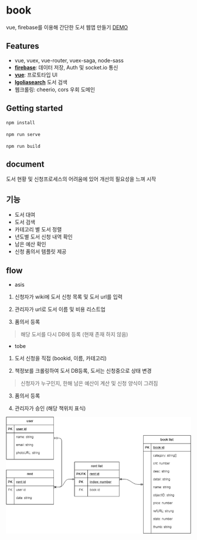 # book
vue, firebase를 이용해 간단한 도서 웹앱 만들기
[DEMO](http://gnscjfdl.cafe24.com/app)


## Features
- vue, vuex, vue-router, vuex-saga, node-sass
- [**firebase**](#documentation): 데이터 저장, Auth 및 socket.io 통신
- [**vue**](https://vuematerial.io/getting-started/): 프로토타입 UI
- [**lgoliasearch**](https://www.algolia.com/) 도서 검색
- 웹크롤링: cheerio, cors 우회 도메인


## Getting started
```
npm install

npm run serve

npm run build

```

## document
도서 현황 및 신청프로세스의 어려움에 있어 개선의 필요성을 느껴 시작




## 기능
- 도서 대여
- 도서 검색
- 카테고리 별 도서 정렬
- 년도별 도서 신청 내역 확인
- 남은 예산 확인
- 신청 품의서 템플릿 제공








## flow
- asis
1) 신청자가 wiki에 도서 신청 목록 및  도서 url를 입력

2) 관리자가 url로 도서 이름 및 비용 리스트업

3) 품의서 등록

> 해당 도서를 다시 DB에 등록 (현재 존재 하지 않음)



- tobe
1) 도서 신청을 직접 (bookid, 이름, 카테고리)

2) 책정보를 크롤링하여 도서 DB등록, 도서는 신청중으로 상태 변경
 > 신청자가 누구인지, 한해 남은 예산이 계산 및 신청 양식이 그려짐

3) 품의서 등록

4) 관리자가 승인 (해당 책위치 표식)



![erd](./src/book.png)
